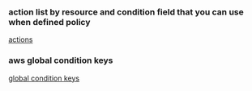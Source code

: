 ### action list by resource and condition field that you can use when defined policy
[actions](https://docs.aws.amazon.com/service-authorization/latest/reference/reference.html)

### aws global condition keys
[global condition keys](https://docs.aws.amazon.com/IAM/latest/UserGuide/reference_policies_condition-keys.html)
